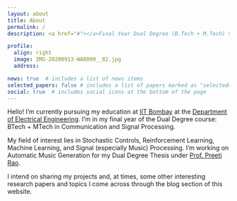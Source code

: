 ```yaml
---
layout: about
title: About
permalink: /
description: <a href="#"></a>Final Year Dual Degree (B.Tech + M.Tech) Student at the Department of Electrical Engineering at IIT Bombay <br> Music Lover | AI/ML Enthusiast

profile:
  align: right
  image: IMG-20200913-WA0009__02.jpg
  address:

news: true  # includes a list of news items
selected_papers: false # includes a list of papers marked as "selected={true}"
social: true  # includes social icons at the bottom of the page
---
```


Hello! I’m currently pursuing my education at [IIT Bombay](https://www.iitb.ac.in/) at the [Department of Electrical Engineering](https://www.ee.iitb.ac.in/web). I’m in my final year of the Dual Degree course: BTech + MTech in Communication and Signal Processing.

My field of interest lies in Stochastic Controls, Reinforcement Learning, Machine Learning, and Signal (especially Music) Processing. I’m working on Automatic Music Generation for my Dual Degree Thesis under [Prof. Preeti Rao](https://www.ee.iitb.ac.in/web/people/faculty/home/prao).

I intend on sharing my projects and, at times, some other interesting research papers and topics I come across through the blog section of this website.

<!-- <img class="img-fluid rounded z-depth-1" src="{{ site.baseurl }}/assets/img/prof_pic2.png" data-zoomable width="250"> -->

<!-- Write your biography here. Tell the world about yourself. Link to your favorite [subreddit](http://reddit.com). You can put a picture in, too. The code is already in, just name your picture `prof_pic.jpg` and put it in the `img/` folder. -->

<!-- Put your address / P.O. box / other info right below your picture. You can also disable any these elements by editing `profile` property of the YAML header of your `_pages/about.md`. Edit `_bibliography/papers.bib` and Jekyll will render your [publications page](/al-folio/publications/) automatically. -->

<!-- Link to your social media connections, too. This theme is set up to use [Font Awesome icons](http://fortawesome.github.io/Font-Awesome/) and [Academicons](https://jpswalsh.github.io/academicons/), like the ones below. Add your Facebook, Twitter, LinkedIn, Google Scholar, or just disable all of them. -->
